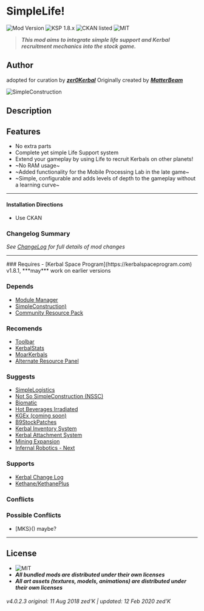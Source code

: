 <!-- Readme.md v1.2.0.0
SimpleLife
created: 17 Jul 18
updated: 12 Feb 2020 -->

<!-- Download on SpaceDock here or Github here.
Also available on CKAN. -->

# SimpleLife!
![Mod Version](https://img.shields.io/github/v/release/zer0Kerbal/SimpleConstruction?include_prereleases) 
![KSP 1.8.x](https://img.shields.io/badge/KSP%20version-1.8.x-66ccff.svg?style=flat-square) 
![CKAN listed](https://img.shields.io/badge/CKAN-Indexed-brightgreen.svg) ![MIT](https://img.shields.io/badge/license-MIT-success "MIT") 

> ***This mod aims to integrate simple life support and Kerbal recruitment mechanics into the stock game.*** 
## Author
adopted for curation by ***[zer0Kerbal](https://forum.kerbalspaceprogram.com/index.php?/profile/190933-zer0kerbal/)*** Originally created by [***MatterBeam***](http://forum.kerbalspaceprogram.com/index.php?/profile/133334-matterbeam/)

![SimpleConstruction](https://spacedock.info/content/matterbeam_328/SimpleLife/SimpleLife-1465774887.7852516.jpg "SimpleLife")

## Description


## Features
- No extra parts
- Complete yet simple Life Support system
- Extend your gameplay by using Life to recruit Kerbals on other planets! 
- ~No RAM usage~
- ~Added functionality for the Mobile Processing Lab in the late game~
- ~Simple, configurable and adds levels of depth to the gameplay without a learning curve~

<hr>

#### Installation Directions 
- Use CKAN

### Changelog Summary
*See [ChangeLog](https://github.com/zer0Kerbal/SimpleConstruction/blob/master/Changelog.md) for full details of mod changes*
<hr>
### Requires
- [Kerbal Space Program](https://kerbalspaceprogram.com) v1.8.1, ***may*** work on earlier versions

### Depends
- [Module Manager](http://forum.kerbalspaceprogram.com/index.php?/topic/50533-105-*)
- [SimpleConstruction)](https://forum.kerbalspaceprogram.com/index.php?/topic/191424-ksp-*)
- [Community Resource Pack](https://forum.kerbalspaceprogram.com/index.php?/topic/166314-*)
 
### Recomends
- [Toolbar](https://forum.kerbalspaceprogram.com/index.php?/topic/161857-*)
- [KerbalStats](https://forum.kerbalspaceprogram.com/index.php?/topic/89285-*)
- [MoarKerbals](https://forum.kerbalspaceprogram.com/index.php?/topic/191525-*)
- [Alternate Resource Panel](https://forum.kerbalspaceprogram.com/index.php?/topic/54876-*)

### Suggests
- [SimpleLogistics](https://forum.kerbalspaceprogram.com/index.php?/topic/191045-*/)
- [Not So SimpleConstruction (NSSC)](http://forum.kerbalspaceprogram.com/index.php?/topic/152309-*)
- [Biomatic](https://forum.kerbalspaceprogram.com/index.php?/topic/191426-*)
- [Hot Beverages Irradiated](https://github.com/zer0Kerbal/HotBeverageIrradiated)
- [KGEx (coming soon)](https://github.com/zer0Kerbal/)
- [B9StockPatches](https://forum.kerbalspaceprogram.com/index.php?/topic/190870-*)
- [Kerbal Inventory System](http://forum.kerbalspaceprogram.com/index.php?/topic/149848-*)
- [Kerbal Attachment System](http://forum.kerbalspaceprogram.com/index.php?/topic/142594-*)
- [Mining Expansion](http://forum.kerbalspaceprogram.com/index.php?/topic/130325-*)
- [Infernal Robotics - Next](https://forum.kerbalspaceprogram.com/index.php?/topic/184787-*)

### Supports
- [Kerbal Change Log](https://forum.kerbalspaceprogram.com/index.php?/topic/179207-*)
- [Kethane/KethanePlus](http://forum.kerbalspaceprogram.com/index.php?/topic/119480-*)

### Conflicts

### Possible Conflicts
- [MKS}() maybe?
<hr>

## License
- ![MIT](https://img.shields.io/badge/license-MIT-success "MIT")<br>
- ***All bundled mods are distributed under their own licenses***<br>
- ***All art assets (textures, models, animations) are distributed under their own licenses***<br>

###### v4.0.2.3 original: 11 Aug 2018 zed'K | updated: 12 Feb 2020 zed'K

<!--
CC BY-NC-SA-4.0
zer0Kerbal-->
